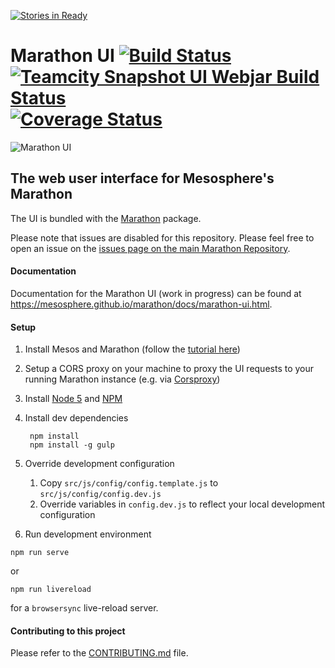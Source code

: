 [![Stories in Ready](https://badge.waffle.io/mesosphere/marathon.png?label=ready,gui&title=Ready)](https://waffle.io/mesosphere/marathon?label=gui)
# Marathon UI [![Build Status](https://travis-ci.org/mesosphere/marathon-ui.png?branch=master)](https://travis-ci.org/mesosphere/marathon-ui) [![Teamcity Snapshot UI Webjar Build Status](https://teamcity.mesosphere.io/app/rest/builds/buildType:%28id:Oss_Marathon_SnapshotUiWebjar%29/statusIcon)](https://teamcity.mesosphere.io/viewType.html?buildTypeId=Oss_Marathon_SnapshotUiWebjar&guest=1) [![Coverage Status](https://coveralls.io/repos/mesosphere/marathon-ui/badge.svg?branch=master&service=github)](https://coveralls.io/github/mesosphere/marathon-ui?branch=master)

![Marathon UI](https://raw.githubusercontent.com/mesosphere/marathon-ui/master/marathon-ui.png "Marathon UI")

## The web user interface for Mesosphere's Marathon

The UI is bundled with the [Marathon](https://github.com/mesosphere/marathon) package.

Please note that issues are disabled for this repository. Please feel free to open an issue on the
[issues page on the main Marathon Repository](https://github.com/mesosphere/marathon/issues?q=is%3Aopen+is%3Aissue+label%3Agui).

#### Documentation

Documentation for the Marathon UI (work in progress) can be found at
https://mesosphere.github.io/marathon/docs/marathon-ui.html.

#### Setup

1. Install Mesos and Marathon (follow the [tutorial here](https://mesosphere.github.io/marathon/docs/))
2. Setup a CORS proxy on your machine to proxy the UI requests to your running Marathon instance (e.g. via [Corsproxy](https://www.npmjs.com/package/corsproxy))
3. Install [Node 5](https://nodejs.org/en/blog/release/v5.0.0/) and [NPM](https://npmjs.org/)

4. Install dev dependencies

        npm install
        npm install -g gulp

5. Override development configuration

    1. Copy `src/js/config/config.template.js` to `src/js/config/config.dev.js`
    2. Override variables in `config.dev.js` to reflect your local development configuration

6. Run development environment

  ```
  npm run serve
  ```
  
  or
  
  ```
  npm run livereload
  ```

  for a `browsersync` live-reload server.

#### Contributing to this project

Please refer to the [CONTRIBUTING.md](https://github.com/mesosphere/marathon-ui/blob/master/CONTRIBUTING.md) file.
